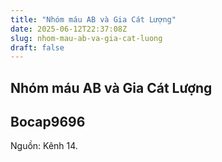 ```yaml
---
title: "Nhóm máu AB và Gia Cát Lượng"
date: 2025-06-12T22:37:08Z
slug: nhom-mau-ab-va-gia-cat-luong
draft: false
---
```


## Nhóm máu AB và Gia Cát Lượng

## Bocap9696

Nguồn: Kênh 14.